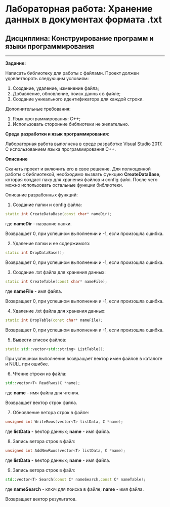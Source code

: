 # Лабораторная работа: Хранение данных в документах формата .txt


## Дисциплина: Конструирование программ и языки программирования


---


**Задание:**


Написать библиотеку для работы с файлами. Проект должен удовлетворять следующим условиям:


1. Создание, удаление, изменение файла;
2. Добавление, обновление, поиск данных в файле;
3. Создание уникального идентификатора для каждой строки.


Дополнительные требования:


1. Язык программирования: C++;
2. Использовать сторонние библиотеки не желательно.


**Среда разработки и язык программирования:**


Лабораторная работа выполнена в среде разработке Visual Studio 2017. С использованием языка программирования C++. 


**Описание**


Скачать проект и включить его в свое решение. Для полноценной работы с библиотекой, необходимо вызвать функцию __CreateDataBase__, которая создаст паку для хранения файлов и config файл. После чего можно использовать остальные функции библиотеки.


Описание разрабонных функций:


1. Создание папки и config файла:


``` C++
static int CreateDataBase(const char* nameDir);
```


где __nameDir__ - название папки.


Возвращает 0, при успешном выполнении и -1, если произошла ошибка.


2. Удаление папки и ее содержимого:


``` C++
static int DropDataBase();
```


Возвращает 0, при успешном выполнении и -1, если произошла ошибка.


3. Создание .txt файла для хранения данных:


``` C++
static int CreateTable(const char* nameFile);
```

где __nameFile__ - имя файла.


Возвращает 0, при успешном выполнении и -1, если произошла ошибка.

4. Удаление .txt файла для хранения данных:


``` C++
static int DropTable(const char* nameFile);
```


Возвращает 0, при успешном выполнении и -1, если произошла ошибка.


5. Вывести список файлов:


``` C++
static std::vector<std::string> ListTable();
```


При успешном выполнение возвращает вектор имен файлов в каталоге и NULL при ошибке.


6. Чтение строки из файла:



``` C++
std::vector<T> ReadRwos(C *name);
```


где __name__ - имя файла для чтения.


Возвращает вектор строк файла.


7. Обновление ветора строк в файле:



``` C++
unsigned int WriteRwos(vector<T> listData, C *name);
```


где __listData__ - вектор данных; __name__ - имя файла.


8. Запись ветора строк в файл:



``` C++
unsigned int AddNewRwos(vector<T> listData, C *name);
```


где __listData__ - вектор данных; __name__ - имя файла.


9. Запись ветора строк в файл:



``` C++
std::vector<T> Search(const C* nameSearch,const C* nameTable);
```


где __nameSearch__ - ключ для поиска в файле; __name__ - имя файла.


Возвращает вектор результатов.
